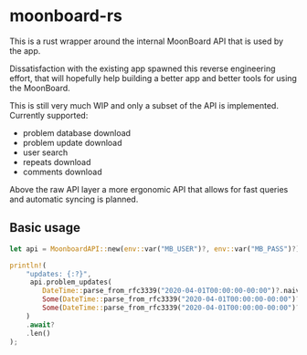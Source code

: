 # moonboard-rs
This is a rust wrapper around the internal MoonBoard API that is used by the app.

Dissatisfaction with the existing app spawned this reverse engineering effort, that will hopefully help building a better app and better tools for using the MoonBoard.

This is still very much WIP and only a subset of the API is implemented. Currently supported:
- problem database download
- problem update download
- user search
- repeats download
- comments download

Above the raw API layer a more ergonomic API that allows for fast queries and automatic syncing is planned.

## Basic usage
```rust
let api = MoonboardAPI::new(env::var("MB_USER")?, env::var("MB_PASS")?);

println!(
    "updates: {:?}",
     api.problem_updates(
        DateTime::parse_from_rfc3339("2020-04-01T00:00:00-00:00")?.naive_utc(),
        Some(DateTime::parse_from_rfc3339("2020-04-01T00:00:00-00:00")?.naive_utc()),
        Some(DateTime::parse_from_rfc3339("2020-04-01T00:00:00-00:00")?.naive_utc())
    )
    .await?
    .len()
);
```
